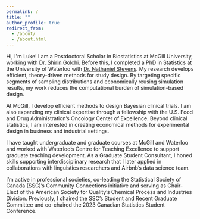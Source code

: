 ```yaml
---
permalink: /
title: ""
author_profile: true
redirect_from: 
  - /about/
  - /about.html
---
```


Hi, I'm Luke! I am a Postdoctoral Scholar in Biostatistics at McGill University, working with [Dr. Shirin Golchi](https://sgolchi.research.mcgill.ca/). Before this, I completed a PhD in Statistics at the University of Waterloo with [Dr. Nathaniel Stevens](https://uwaterloo.ca/scholar/nstevens/home). My research develops efficient, theory-driven methods for study design. By targeting specific segments of sampling distributions and economically reusing simulation results, my work reduces the computational burden of simulation-based design.

At McGill, I develop efficient methods to design Bayesian clinical trials. I am also expanding my clinical expertise through a fellowship with the U.S. Food and Drug Administration’s Oncology Center of Excellence. Beyond clinical statistics, I am interested in creating economical methods for experimental design in business and industrial settings.

I have taught undergraduate and graduate courses at McGill and Waterloo and worked with Waterloo’s Centre for Teaching Excellence to support graduate teaching development. As a Graduate Student Consultant, I honed skills supporting interdisciplinary research that I later applied in collaborations with linguistics researchers and Airbnb’s data science team.

I’m active in professional societies, co-leading the Statistical Society of Canada (SSC)’s Community Connections initiative and serving as Chair-Elect of the American Society for Quality’s Chemical Process and Industries Division. Previously, I chaired the SSC’s Student and Recent Graduate Committee and co-chaired the 2023 Canadian Statistics Student Conference.
